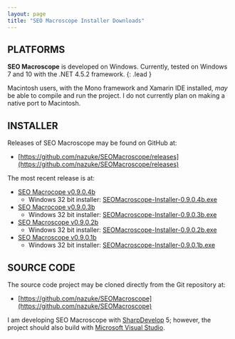 ```yaml
---
layout: page
title: "SEO Macroscope Installer Downloads"
---
```


## PLATFORMS

**SEO Macroscope** is developed on Windows. Currently, tested on Windows 7 and 10 with the .NET 4.5.2 framework.
{: .lead }

Macintosh users, with the Mono framework and Xamarin IDE installed, *may* be able to compile and run the project. I do not currently plan on making a native port to Macintosh.

## INSTALLER

Releases of SEO Macroscope may be found on GitHub at:

* [https://github.com/nazuke/SEOMacroscope/releases](https://github.com/nazuke/SEOMacroscope/releases)

The most recent release is at:

* [SEO Macrocope v0.9.0.4b](https://github.com/nazuke/SEOMacroscope/releases/tag/v0.9.0.4b)
    * Windows 32 bit installer: [SEOMacroscope-Installer-0.9.0.4b.exe](https://github.com/nazuke/SEOMacroscope/releases/download/v0.9.0.4b/SEOMacroscope-Installer-0.9.0.4b.exe)
* [SEO Macrocope v0.9.0.3b](https://github.com/nazuke/SEOMacroscope/releases/tag/v0.9.0.3b)
    * Windows 32 bit installer: [SEOMacroscope-Installer-0.9.0.3b.exe](https://github.com/nazuke/SEOMacroscope/releases/download/v0.9.0.3b/SEOMacroscope-Installer-0.9.0.3b.exe)
* [SEO Macroscope v0.9.0.2b](https://github.com/nazuke/SEOMacroscope/releases/tag/v0.9.0.2b)
    * Windows 32 bit installer: [SEOMacroscope-Installer-0.9.0.2b.exe](https://github.com/nazuke/SEOMacroscope/releases/download/v0.9.0.2b/SEOMacroscope-Installer-0.9.0.2b.exe)
* [SEO Macroscope v0.9.0.1b](https://github.com/nazuke/SEOMacroscope/releases/tag/v0.9.0.1b)
    * Windows 32 bit installer: [SEOMacroscope-Installer-0.9.0.1b.exe](https://github.com/nazuke/SEOMacroscope/releases/download/v0.9.0.1b/SEOMacroscope-Installer-0.9.0.1b.exe)

## SOURCE CODE

The source code project may be cloned directly from the Git repository at:

* [https://github.com/nazuke/SEOMacroscope](https://github.com/nazuke/SEOMacroscope)

I am developing SEO Macroscope with [SharpDevelop](http://www.icsharpcode.net/opensource/sd/Default.aspx) 5; however, the project should also build with [Microsoft Visual Studio](https://www.visualstudio.com/).
